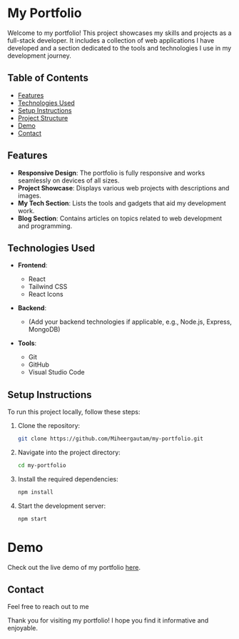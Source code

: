 # My Portfolio

Welcome to my portfolio! This project showcases my skills and projects as a full-stack developer. It includes a collection of web applications I have developed and a section dedicated to the tools and technologies I use in my development journey.

## Table of Contents

- [Features](#features)
- [Technologies Used](#technologies-used)
- [Setup Instructions](#setup-instructions)
- [Project Structure](#project-structure)
- [Demo](#demo)
- [Contact](#contact)

## Features

- **Responsive Design**: The portfolio is fully responsive and works seamlessly on devices of all sizes.
- **Project Showcase**: Displays various web projects with descriptions and images.
- **My Tech Section**: Lists the tools and gadgets that aid my development work.
- **Blog Section**: Contains articles on topics related to web development and programming.

## Technologies Used

- **Frontend**:

  - React
  - Tailwind CSS
  - React Icons

- **Backend**:

  - (Add your backend technologies if applicable, e.g., Node.js, Express, MongoDB)

- **Tools**:
  - Git
  - GitHub
  - Visual Studio Code

## Setup Instructions

To run this project locally, follow these steps:

1. Clone the repository:

   ```bash
   git clone https://github.com/Miheergautam/my-portfolio.git

   ```

2. Navigate into the project directory:

   ```bash
   cd my-portfolio

   ```

3. Install the required dependencies:

   ```bash
   npm install

   ```

4. Start the development server:

   ```bash
   npm start
   ```

# Demo

Check out the live demo of my portfolio [here](https://miheergautam.github.io/zenith-Portfolio/).

## Contact

Feel free to reach out to me

Thank you for visiting my portfolio! I hope you find it informative and enjoyable.
